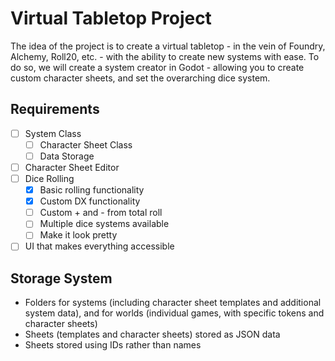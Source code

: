# Virtual Tabletop Project

The idea of the project is to create a virtual tabletop - in the vein of Foundry, Alchemy, Roll20, etc. - with the ability to create new systems with ease.
To do so, we will create a system creator in Godot - allowing you to create custom character sheets, and set the overarching dice system.

## Requirements
- [ ] System Class
	- [ ] Character Sheet Class
	- [ ] Data Storage
- [ ] Character Sheet Editor
- [ ] Dice Rolling
    - [X] Basic rolling functionality
    - [X] Custom DX functionality
    - [ ] Custom + and - from total roll
    - [ ] Multiple dice systems available
    - [ ] Make it look pretty

- [ ] UI that makes everything accessible

## Storage System
- Folders for systems (including character sheet templates and additional system data), and for worlds (individual games, with specific tokens and character sheets)
- Sheets (templates and character sheets) stored as JSON data 
- Sheets stored using IDs rather than names
